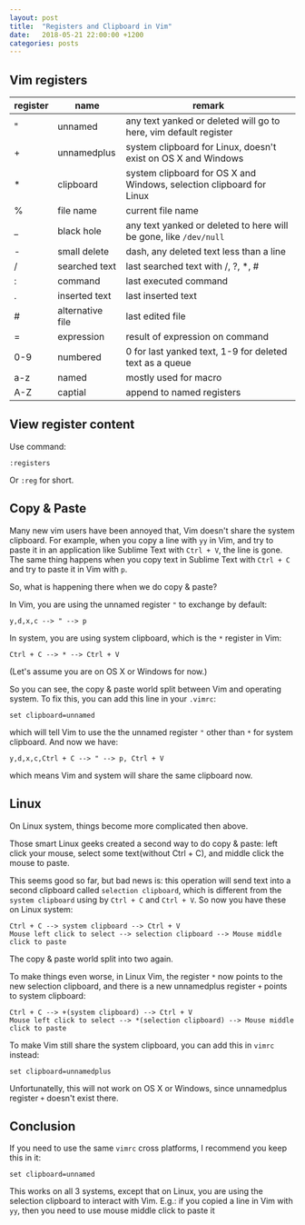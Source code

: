 ```yaml
---
layout: post
title:  "Registers and Clipboard in Vim"
date:   2018-05-21 22:00:00 +1200
categories: posts
---
```


## Vim registers

register | name | remark
---------|---------------|-------------------------
" | unnamed | any text yanked or deleted will go to here, vim default register
+ | unnamedplus | system clipboard for Linux, doesn't exist on OS X and Windows
* | clipboard  | system clipboard for OS X and Windows, selection clipboard for Linux
% | file name | current file name
_ | black hole | any text yanked or deleted to here will be gone, like `/dev/null`
- | small delete | dash, any deleted text less than a line
/ | searched text | last searched text with /, ?, *, #
: | command | last executed command
. | inserted text | last inserted text
# | alternative file | last edited file
= | expression | result of expression on command
0-9 | numbered | 0 for last yanked text, 1-9 for deleted text as a queue
a-z | named | mostly used for macro
A-Z | captial | append to named registers


## View register content
Use command:

    :registers

Or `:reg` for short.

## Copy & Paste

Many new vim users have been annoyed that, Vim doesn't share the system clipboard.
For example, when you copy a line with `yy` in Vim, and try to paste it in an application like Sublime Text with `Ctrl + V`, the line is gone. The same thing happens when you copy text in Sublime Text with `Ctrl + C` and try to paste it in Vim with `p`.

So, what is happening there when we do copy & paste?

In Vim, you are using the unnamed register `"` to exchange by default:

    y,d,x,c --> " --> p

In system, you are using system clipboard, which is the `*` register in Vim:

    Ctrl + C --> * --> Ctrl + V

(Let's assume you are on OS X or Windows for now.)

So you can see, the copy & paste world split between Vim and operating system. To fix this, you can add this line in your `.vimrc`:

    set clipboard=unnamed

which will tell Vim to use the the unnamed register `"` other than `*` for system clipboard. And now we have:

    y,d,x,c,Ctrl + C --> " --> p, Ctrl + V

which means Vim and system will share the same clipboard now.

## Linux

On Linux system, things become more complicated then above.

Those smart Linux geeks created a second way to do copy & paste: left click your mouse, select some text(without Ctrl + C), and middle click the mouse to paste.

This seems good so far, but bad news is: this operation will send text into a second clipboard called `selection clipboard`, which is different from the `system clipboard` using by `Ctrl + C` and `Ctrl + V`. So now you have these on Linux system:

    Ctrl + C --> system clipboard --> Ctrl + V
    Mouse left click to select --> selection clipboard --> Mouse middle click to paste

The copy & paste world split into two again.

To make things even worse, in Linux Vim, the register `*` now points to the new selection clipboard, and there is a new unnamedplus register `+` points to system clipboard:

    Ctrl + C --> +(system clipboard) --> Ctrl + V
    Mouse left click to select --> *(selection clipboard) --> Mouse middle click to paste

To make Vim still share the system clipboard, you can add this in `vimrc` instead:

    set clipboard=unnamedplus

Unfortunatelly, this will not work on OS X or Windows, since unnamedplus register `+` doesn't exist there.

## Conclusion

If you need to use the same `vimrc` cross platforms, I recommend you keep this in it:

    set clipboard=unnamed

This works on all 3 systems, except that on Linux, you are using the selection clipboard to interact with Vim. E.g.: if you copied a line in Vim with `yy`, then you need to use mouse middle click to paste it
